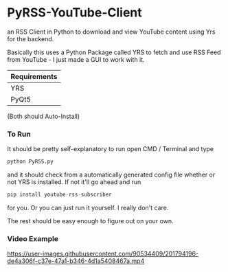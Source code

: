 # PyRSS-YouTube-Client
an RSS Client in Python to download and view YouTube content using Yrs for the backend.

Basically this uses a Python Package called YRS to fetch and use RSS Feed from YouTube - I just made a GUI to work with it.


Requirements |
------------- |
YRS |
PyQt5 |

(Both should Auto-Install)


### To Run

It should be pretty self-explanatory to run open CMD / Terminal and type

``` python
python PyRSS.py
```

and it should check from a automatically generated config file whether or not YRS is installed. If not it'll go ahead and run

``` python
pip install youtube-rss-subscriber
```

for you. Or you can just run it yourself. I really don't care.

The rest should be easy enough to figure out on your own.


### Video Example



https://user-images.githubusercontent.com/90534409/201794196-de4a306f-c37e-47a1-b346-4d1a5408467a.mp4

